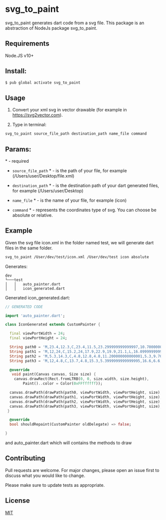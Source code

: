 # svg_to_paint

svg_to_paint generates dart code from a svg file. This package is an abstraction of NodeJs package svg_to_paint.

## Requirements 

Node.JS v10+

## Install: 

```bash
$ pub global activate svg_to_paint
```

## Usage

1) Convert your xml svg in vector drawable (for example in https://svg2vector.com).

2) Type in terminal:

```bash
svg_to_paint source_file_path destination_path name_file command
```

## Params:

\* - required

- `source_file_path` * - is the path of your file, for example (/Users/user/Desktop/file.xml)

- `destination_path` * - is the destination path of your dart generated files, for example (/Users/user/Desktop)

- `name_file` * - is the name of your file, for example (icon)

- `command` * - represents the coordinates type of svg. You can choose be absolute or relative. 

## Example

Given the svg file icon.xml in the folder named test, we will generate dart files in the same folder.

```bash
svg_to_paint /User/dev/test/icon.xml /User/dev/test icon absolute
```

Generates: 
```
dev
└───test
│   │   auto_painter.dart
│   │   icon_generated.dart
```

Generated icon_generated.dart:

```dart
// GENERATED CODE

import 'auto_painter.dart'; 

class IconGenerated extends CustomPainter { 

  final viewPortWidth = 24; 
  final viewPortHeight = 24; 

  String path0 = 'M,23.4,12.3,C,23.4,11.5,23.299999999999997,10.700000000000001,23.2,9.9,H,12,V,14.5,H,18.4,C,18.099999999999998,16,17.299999999999997,17.3,15.999999999999998,18.1,V,21.1,H,19.799999999999997,C,22.1,19,23.4,15.9,23.4,12.3,Z';
  String path1 = 'M,12,24,C,15.2,24,17.9,22.9,19.9,21.1,L,16.099999999999998,18.1,C,14.999999999999998,18.8,13.599999999999998,19.200000000000003,11.999999999999998,19.200000000000003,C,8.899999999999999,19.200000000000003,6.199999999999998,17.1,5.299999999999998,14.300000000000002,H,1.299999999999998,V,17.400000000000002,C,3.3,21.4,7.5,24,12,24,Z';
  String path2 = 'M,5.3,14.3,C,4.8,12.8,4.8,11.200000000000001,5.3,9.700000000000001,V,6.6,H,1.2999999999999998,C,-0.40000000000000013,10,-0.40000000000000013,14,1.2999999999999998,17.299999999999997,L,5.3,14.3,Z';
  String path3 = 'M,12,4.8,C,13.7,4.8,15.3,5.3999999999999995,16.6,6.6,L,16.6,6.6,L,20,3.2,C,17.8,1.2000000000000002,15,0.10000000000000009,12,0.10000000000000009,C,7.5,0,3.3,2.6,1.3,6.6,L,5.3,9.7,C,6.2,6.9,8.9,4.8,12,4.8,Z';

  @override
   void paint(Canvas canvas, Size size) {
    canvas.drawRect(Rect.fromLTRB(0, 0, size.width, size.height),
        Paint()..color = Color(0xFFffffff)); 

  canvas.drawPath(drawPath(path0, viewPortWidth, viewPortHeight, size), Paint()..color = Color(0xFF4285F4)); 
  canvas.drawPath(drawPath(path1, viewPortWidth, viewPortHeight, size), Paint()..color = Color(0xFF34A853)); 
  canvas.drawPath(drawPath(path2, viewPortWidth, viewPortHeight, size), Paint()..color = Color(0xFFFBBC04)); 
  canvas.drawPath(drawPath(path3, viewPortWidth, viewPortHeight, size), Paint()..color = Color(0xFFEA4335)); 
 }

  @override
  bool shouldRepaint(CustomPainter oldDelegate) => false; 

} 

```

and auto_painter.dart which will contains the methods to draw

## Contributing
Pull requests are welcome. For major changes, please open an issue first to discuss what you would like to change.

Please make sure to update tests as appropriate.

## License
[MIT](https://choosealicense.com/licenses/mit/)
